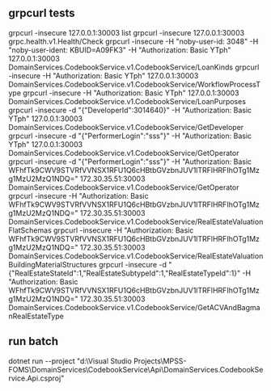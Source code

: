 ﻿## grpcurl tests
grpcurl -insecure 127.0.0.1:30003 list
grpcurl -insecure 127.0.0.1:30003 grpc.health.v1.Health/Check
grpcurl -insecure -H "noby-user-id: 3048" -H "noby-user-ident: KBUID=A09FK3" -H "Authorization: Basic YTph" 127.0.0.1:30003 DomainServices.CodebookService.v1.CodebookService/LoanKinds
grpcurl -insecure -H "Authorization: Basic YTph" 127.0.0.1:30003 DomainServices.CodebookService.v1.CodebookService/WorkflowProcessType
grpcurl -insecure -H "Authorization: Basic YTph" 127.0.0.1:30003 DomainServices.CodebookService.v1.CodebookService/LoanPurposes
grpcurl -insecure -d "{\"DeveloperId\":3014640}" -H "Authorization: Basic YTph" 127.0.0.1:30003 DomainServices.CodebookService.v1.CodebookService/GetDeveloper
grpcurl -insecure -d "{\"PerformerLogin\":\"sss\"}" -H "Authorization: Basic YTph" 127.0.0.1:30003 DomainServices.CodebookService.v1.CodebookService/GetOperator
grpcurl -insecure -d "{\"PerformerLogin\":\"sss\"}" -H "Authorization: Basic WFhfTk9CWV9STVRfVVNSX1RFU1Q6cHBtbGVzbnJUV1lTRFlHRFIhOTg1Mzg1MzU2MzQ1NDQ=" 172.30.35.51:30003 DomainServices.CodebookService.v1.CodebookService/GetOperator
grpcurl -insecure -H "Authorization: Basic WFhfTk9CWV9STVRfVVNSX1RFU1Q6cHBtbGVzbnJUV1lTRFlHRFIhOTg1Mzg1MzU2MzQ1NDQ=" 172.30.35.51:30003 DomainServices.CodebookService.v1.CodebookService/RealEstateValuationFlatSchemas
grpcurl -insecure -H "Authorization: Basic WFhfTk9CWV9STVRfVVNSX1RFU1Q6cHBtbGVzbnJUV1lTRFlHRFIhOTg1Mzg1MzU2MzQ1NDQ=" 172.30.35.51:30003 DomainServices.CodebookService.v1.CodebookService/RealEstateValuationBuildingMaterialStructures
grpcurl -insecure -d "{\"RealEstateStateId\":1,\"RealEstateSubtypeId\":1,\"RealEstateTypeId\":1}" -H "Authorization: Basic WFhfTk9CWV9STVRfVVNSX1RFU1Q6cHBtbGVzbnJUV1lTRFlHRFIhOTg1Mzg1MzU2MzQ1NDQ=" 172.30.35.51:30003 DomainServices.CodebookService.v1.CodebookService/GetACVAndBagmanRealEstateType

## run batch
dotnet run --project "d:\Visual Studio Projects\MPSS-FOMS\DomainServices\CodebookService\Api\DomainServices.CodebookService.Api.csproj"